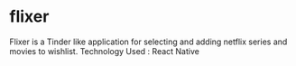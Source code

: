 # flixer
Flixer is a Tinder like application for selecting and adding netflix series and movies to wishlist.
 Technology Used : React Native
